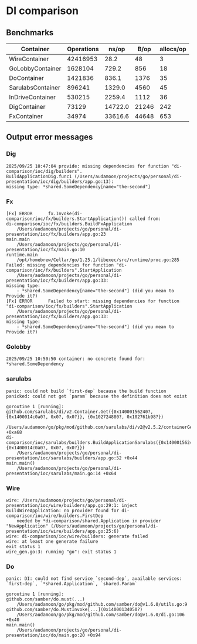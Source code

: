 # DI comparison

## Benchmarks

| Container         | Operations | ns/op   | B/op  | allocs/op |
|-------------------|------------|---------|-------|-----------|
| WireContainer     | 42416953   | 28.2    | 48    | 3         |
| GoLobbyContainer  | 1628104    | 729.2   | 856   | 18        |
| DoContainer       | 1421836    | 836.1   | 1376  | 35        |
| SarulabsContainer | 896241     | 1329.0  | 4560  | 45        |
| InDriveContainer  | 530215     | 2259.4  | 1112  | 36        |
| DigContainer      | 73129      | 14722.0 | 21246 | 242       |
| FxContainer       | 34974      | 33616.6 | 44648 | 653       |

## Output error messages

### Dig

```shell
2025/09/25 10:47:04 provide: missing dependencies for function "di-comparison/ioc/dig/builders".
BuildApplicationDig.func1 (/Users/audamoon/projects/go/personal/di-presentation/ioc/dig/builders/app.go:13):
missing type: *shared.SomeDependency[name="the-second"]
```

### Fx

```shell
[Fx] ERROR		fx.Invoke(di-comparison/ioc/fx/builders.StartApplication()) called from:
di-comparison/ioc/fx/builders.BuildFxApplication
	/Users/audamoon/projects/go/personal/di-presentation/ioc/fx/builders/app.go:23
main.main
	/Users/audamoon/projects/go/personal/di-presentation/ioc/fx/main.go:10
runtime.main
	/opt/homebrew/Cellar/go/1.25.1/libexec/src/runtime/proc.go:285
Failed: missing dependencies for function "di-comparison/ioc/fx/builders".StartApplication
	/Users/audamoon/projects/go/personal/di-presentation/ioc/fx/builders/app.go:33:
missing type:
	- *shared.SomeDependency[name="the-second"] (did you mean to Provide it?)
[Fx] ERROR		Failed to start: missing dependencies for function "di-comparison/ioc/fx/builders".StartApplication
	/Users/audamoon/projects/go/personal/di-presentation/ioc/fx/builders/app.go:33:
missing type:
	- *shared.SomeDependency[name="the-second"] (did you mean to Provide it?)
```

### Golobby

```shell
2025/09/25 10:50:50 container: no concrete found for: *shared.SomeDependency
```

### sarulabs

```shell
panic: could not build `first-dep` because the build function panicked: could not get `param` because the definition does not exist

goroutine 1 [running]:
github.com/sarulabs/di/v2.Container.Get({0x14000156240?, {0x1400014c0a0?, 0x0?, 0x0?}}, {0x102724880?, 0x102761b98?})
	/Users/audamoon/go/pkg/mod/github.com/sarulabs/di/v2@v2.5.2/containerGetter.go:156 +0xa68
di-comparison/ioc/sarulabs/builders.BuildApplicationSarulabs({0x14000156240?, {0x1400014c0a0?, 0x0?, 0x0?}})
	/Users/audamoon/projects/go/personal/di-presentation/ioc/sarulabs/builders/app.go:52 +0x44
main.main()
	/Users/audamoon/projects/go/personal/di-presentation/ioc/sarulabs/main.go:14 +0x64

```

### Wire

```shell
wire: /Users/audamoon/projects/go/personal/di-presentation/ioc/wire/builders/app.go:29:1: inject BuildWireApplication: no provider found for di-comparison/ioc/wire/builders.FirstDep
	needed by *di-comparison/shared.Application in provider "NewApplication" (/Users/audamoon/projects/go/personal/di-presentation/ioc/wire/builders/app.go:25:6)
wire: di-comparison/ioc/wire/builders: generate failed
wire: at least one generate failure
exit status 1
wire_gen.go:3: running "go": exit status 1
```

### Do 

```shell
panic: DI: could not find service `second-dep`, available services: `first-dep`, `*shared.Application`, `shared.Param`

goroutine 1 [running]:
github.com/samber/do.must(...)
	/Users/audamoon/go/pkg/mod/github.com/samber/do@v1.6.0/utils.go:9
github.com/samber/do.MustInvoke[...](0x14000134050?)
	/Users/audamoon/go/pkg/mod/github.com/samber/do@v1.6.0/di.go:106 +0x40
main.main()
	/Users/audamoon/projects/go/personal/di-presentation/ioc/do/main.go:20 +0x94

```